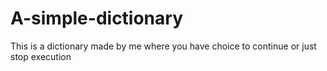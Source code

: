 # A-simple-dictionary

This is a dictionary made by me where you have choice to continue or just stop execution
